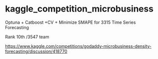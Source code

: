 # kaggle_competition_microbusiness
Optuna + Catboost +CV + Minimize SMAPE for 3315 Time Series Forecasting


Rank 10th /3547 team


https://www.kaggle.com/competitions/godaddy-microbusiness-density-forecasting/discussion/418770
